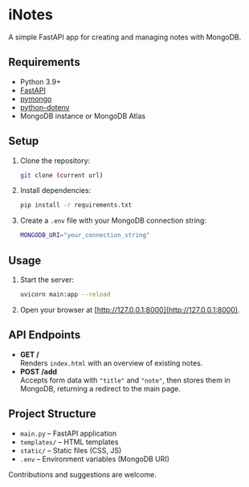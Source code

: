 # iNotes

A simple FastAPI app for creating and managing notes with MongoDB.

## Requirements
- Python 3.9+
- [FastAPI](https://fastapi.tiangolo.com/)
- [pymongo](https://pypi.org/project/pymongo/)
- [python-dotenv](https://pypi.org/project/python-dotenv/)
- MongoDB instance or MongoDB Atlas

## Setup
1. Clone the repository:
   ```bash
   git clone (current url)
   ```
2. Install dependencies:
   ```bash
   pip install -r requirements.txt
   ```
3. Create a `.env` file with your MongoDB connection string:
   ```bash
   MONGODB_URI="your_connection_string"
   ```

## Usage
1. Start the server:
   ```bash
   uvicorn main:app --reload
   ```
2. Open your browser at [http://127.0.0.1:8000](http://127.0.0.1:8000).

## API Endpoints
- **GET /**  
  Renders `index.html` with an overview of existing notes.
- **POST /add**  
  Accepts form data with `"title"` and `"note"`, then stores them in MongoDB, returning a redirect to the main page.

## Project Structure
- `main.py` – FastAPI application  
- `templates/` – HTML templates  
- `static/` – Static files (CSS, JS)  
- `.env` – Environment variables (MongoDB URI)  

Contributions and suggestions are welcome.
```
